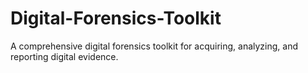 # Digital-Forensics-Toolkit
A comprehensive digital forensics toolkit for acquiring, analyzing, and reporting digital evidence.
